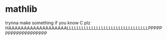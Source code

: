 # mathlib
trynna make something
if you know C plz
HAAAAAAAAAAAAAAAAAAALLLLLLLLLLLLLLLLLLLLLLLLLLLLLLLLLPPPPPPPPPPPPPPPPPPPP

